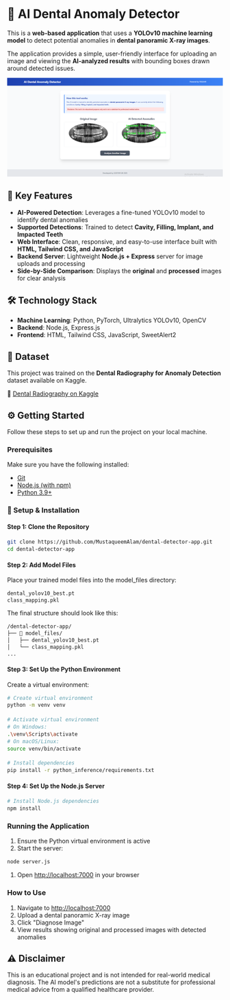 # 🦷 AI Dental Anomaly Detector

This is a **web-based application** that uses a **YOLOv10 machine learning model** to detect potential anomalies in **dental panoramic X-ray images**.

The application provides a simple, user-friendly interface for uploading an image and viewing the **AI-analyzed results** with bounding boxes drawn around detected issues.

![Application Screenshot](screenshots/Screenshot_A.png)

## 🚀 Key Features

- **AI-Powered Detection**: Leverages a fine-tuned YOLOv10 model to identify dental anomalies
- **Supported Detections**: Trained to detect **Cavity, Filling, Implant, and Impacted Teeth**
- **Web Interface**: Clean, responsive, and easy-to-use interface built with **HTML, Tailwind CSS, and JavaScript**
- **Backend Server**: Lightweight **Node.js + Express** server for image uploads and processing
- **Side-by-Side Comparison**: Displays the **original** and **processed** images for clear analysis

## 🛠️ Technology Stack

- **Machine Learning**: Python, PyTorch, Ultralytics YOLOv10, OpenCV
- **Backend**: Node.js, Express.js
- **Frontend**: HTML, Tailwind CSS, JavaScript, SweetAlert2

## 📂 Dataset

This project was trained on the **Dental Radiography for Anomaly Detection** dataset available on Kaggle.

🔗 [Dental Radiography on Kaggle](https://www.kaggle.com/datasets/imtkaggleteam/dental-radiography)

## ⚙️ Getting Started

Follow these steps to set up and run the project on your local machine.

### Prerequisites

Make sure you have the following installed:

- [Git](https://git-scm.com/)
- [Node.js (with npm)](https://nodejs.org/)
- [Python 3.9+](https://www.python.org/downloads/)

### 🔧 Setup & Installation

#### Step 1: Clone the Repository

```bash
git clone https://github.com/MustaqueemAlam/dental-detector-app.git
cd dental-detector-app
```

#### Step 2: Add Model Files

Place your trained model files into the model_files directory:

```plaintext
dental_yolov10_best.pt
class_mapping.pkl
```

The final structure should look like this:

```plaintext
/dental-detector-app/
├── 📂 model_files/
│   ├── dental_yolov10_best.pt
│   └── class_mapping.pkl
...
```

#### Step 3: Set Up the Python Environment

Create a virtual environment:

```bash
# Create virtual environment
python -m venv venv

# Activate virtual environment
# On Windows:
.\venv\Scripts\activate
# On macOS/Linux:
source venv/bin/activate

# Install dependencies
pip install -r python_inference/requirements.txt
```

#### Step 4: Set Up the Node.js Server

```bash
# Install Node.js dependencies
npm install
```

### Running the Application

1. Ensure the Python virtual environment is active
2. Start the server:

```bash
node server.js
```

1. Open [http://localhost:7000](http://localhost:7000) in your browser

### How to Use

1. Navigate to [http://localhost:7000](http://localhost:7000)
2. Upload a dental panoramic X-ray image
3. Click "Diagnose Image"
4. View results showing original and processed images with detected anomalies

## ⚠️ Disclaimer

This is an educational project and is not intended for real-world medical diagnosis. The AI model's predictions are not a substitute for professional medical advice from a qualified healthcare provider.
